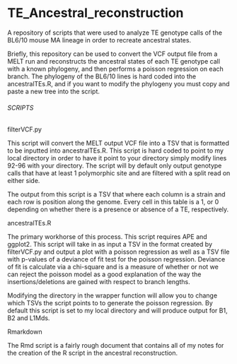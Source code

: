 # TE_Ancestral_reconstruction
A repository of scripts that were used to analyze TE genotype calls of the BL6/10 mouse MA lineage in order to recreate ancestral states. 

Briefly, this repository can be used to convert the VCF output file from a MELT run and reconstructs the ancestral states of each TE genotype call with a known phylogeny, and then performs a poisson regression on each branch. The phylogeny of the BL6/10 lines is hard coded into the ancestralTEs.R, and if you want to modify the phylogeny you must copy and paste a new tree into the script.



###### SCRIPTS #######

filterVCF.py

This script will convert the MELT output VCF file into a TSV that is formatted to be inputted into ancestralTEs.R. This script is hard coded to point to my local directory in order to have it point to your directory simply modify lines 92-96 with your directory. The script will by default only output genotype calls that have at least 1 polymorphic site and are filtered with a split read on either side. 

The output from this script is a TSV that where each column is a strain and each row is position along the genome. Every cell in this table is a 1, or 0 depending on whether there is a presence or absence of a TE, respectively.

ancestralTEs.R

The primary workhorse of this process. This script requires APE and ggplot2. This script will take in as input a TSV in the format created by filterVCF.py and output a plot with a poisson regression as well as a TSV file with p-values of a deviance of fit test for the poisson regression. Deviance of fit is calculate via a chi-square and is a measure of whether or not we can reject the poisson model as a good explanation of the way the insertions/deletions are gained with respect to branch lengths.

Modifying the directory in the wrapper function will allow you to change which TSVs the script points to to generate the poisson regression. By default this script is set to my local directory and will produce output for B1, B2 and L1Mds. 

Rmarkdown

The Rmd script is a fairly rough document that contains all of my notes for the creation of the R script in the ancestral reconstruction.
